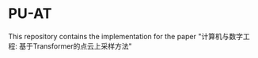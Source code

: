 # PU-AT
This repository contains the implementation for the paper "计算机与数字工程: 基于Transformer的点云上采样方法"
